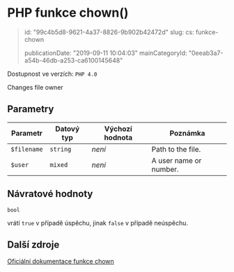 PHP funkce chown()
==================

> id: "99c4b5d8-9621-4a37-8826-9b902b42472d"
> slug:
> 	cs: funkce-chown
>
> publicationDate: "2019-09-11 10:04:03"
> mainCategoryId: "0eeab3a7-a54b-46db-a253-ca6100145648"

Dostupnost ve verzích: `PHP 4.0`

Changes file owner


Parametry
--------------

| Parametr | Datový typ | Výchozí hodnota | Poznámka |
|-----|-----|-----|-----|
| `$filename` | `string` | *není* | Path to the file. |
| `$user` | `mixed` | *není* | A user name or number. |


Návratové hodnoty
----------------

`bool`

vrátí `true` v případě úspěchu, jinak `false` v případě neúspěchu.

Další zdroje
------------

[Oficiální dokumentace funkce chown](https://www.php.net/manual/en/function.chown.php)
